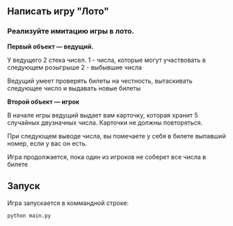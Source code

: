 ## Написать игру "Лото"
### Реализуйте имитацию игры в лото.


**Первый объект — ведущий.**

У ведущего 2 стека чисел.
1 - числа, которые могут участвовать в следующем розыгрыше
2 - выбывшие числа

Ведущий умеет проверять билеты на честность, вытаскивать следующее число и выдавать новые билеты

**Второй объект — игрок**

В начале игры ведущий выдает вам карточку, которая хранит 5 случайных двузначных числа. Карточки не должны повторяться.

При следующем выводе числа, вы помечаете у себя в билете выпавший номер, если у вас он есть.

Игра продолжается, пока один из игроков не соберет все числа в билете

    
## Запуск

Игра запускается в коммандной строке:

    python main.py
    